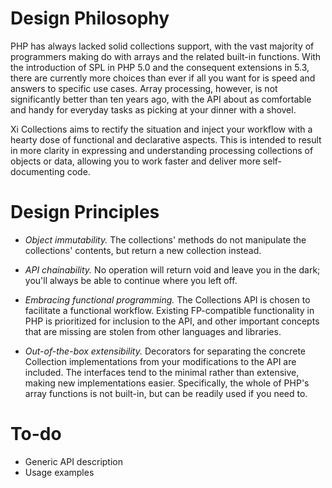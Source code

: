# Design Philosophy

PHP has always lacked solid collections support, with the vast majority of programmers making do 
with arrays and the related built-in functions. With the introduction of SPL in PHP 5.0 and the 
consequent extensions in 5.3, there are currently more choices than ever if all you want for is 
speed and answers to specific use cases. Array processing, however, is not significantly better 
than ten years ago, with the API about as comfortable and handy for everyday tasks as picking at 
your dinner with a shovel.

Xi Collections aims to rectify the situation and inject your workflow with a hearty dose of 
functional and declarative aspects. This is intended to result in more clarity in expressing and 
understanding processing collections of objects or data, allowing you to work faster and deliver 
more self-documenting code.

# Design Principles

- _Object immutability._ The collections' methods do not manipulate the collections' contents, 
but return a new collection instead.

- _API chainability._ No operation will return void and leave you in the dark; you'll always be 
able to continue where you left off.

- _Embracing functional programming._ The Collections API is chosen to facilitate a functional 
workflow. Existing FP-compatible functionality in PHP is prioritized for inclusion to the API, 
and other important concepts that are missing are stolen from other languages and libraries.

- _Out-of-the-box extensibility._ Decorators for separating the concrete Collection 
implementations from your modifications to the API are included. The interfaces tend to the 
minimal rather than extensive, making new implementations easier. Specifically, the whole of 
PHP's array functions is not built-in, but can be readily used if you need to.

# To-do

- Generic API description
- Usage examples
